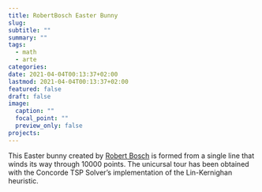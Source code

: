 ```yaml
---
title: RobertBosch Easter Bunny
slug: 
subtitle: ""
summary: ""
tags:
  - math
  - arte
categories: 
date: 2021-04-04T00:13:37+02:00
lastmod: 2021-04-04T00:13:37+02:00
featured: false
draft: false
image:
  caption: ""
  focal_point: ""
  preview_only: false
projects:
---
```

This Easter bunny created by [Robert Bosch](https://twitter.com/baabbaash) is formed from a single line that winds its way through 10000 points. The unicursal tour has been obtained with the Concorde TSP Solver’s implementation of the Lin-Kernighan heuristic.
